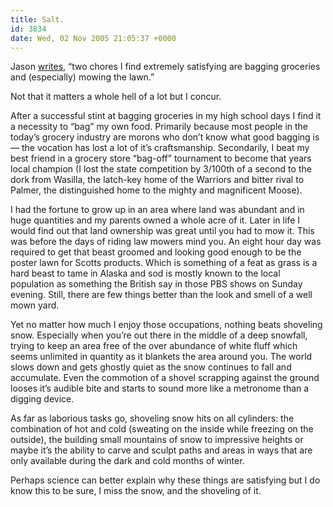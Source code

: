 ```yaml
---
title: Salt.
id: 3834
date: Wed, 02 Nov 2005 21:05:37 +0000
---
```


Jason [writes](http://www.kottke.org/05/11/tidying-up), “two chores I find extremely satisfying are bagging groceries and (especially) mowing the lawn.”  

Not that it matters a whole hell of a lot but I concur.  

After a successful stint at bagging groceries in my high school days I find it a necessity to “bag” my own food. Primarily because most people in the today’s grocery industry are morons who don’t know what good bagging is — the vocation has lost a lot of it’s craftsmanship. Secondarily, I beat my best friend in a grocery store “bag-off” tournament to become that years local champion (I lost the state competition by 3/100th of a second to the dork from Wasilla, the latch-key home of the Warriors and bitter rival to Palmer, the distinguished home to the mighty and magnificent Moose).  

I had the fortune to grow up in an area where land was abundant and in huge quantities and my parents owned a whole acre of it. Later in life I would find out that land ownership was great until you had to mow it. This was before the days of riding law mowers mind you. An eight hour day was required to get that beast groomed and looking good enough to be the poster lawn for Scotts products. Which is something of a feat as grass is a hard beast to tame in Alaska and sod is mostly known to the local population as something the British say in those <span class="caps">PBS</span> shows on Sunday evening. Still, there are few things better than the look and smell of a well mown yard.  

Yet no matter how much I enjoy those occupations, nothing beats shoveling snow. Especially when you’re out there in the middle of a deep snowfall, trying to keep an area free of the over abundance of white fluff which seems unlimited in quantity as it blankets the area around you. The world slows down and gets ghostly quiet as the snow continues to fall and accumulate. Even the commotion of a shovel scrapping against the ground looses it’s audible bite and starts to sound more like a metronome than a digging device.  

As far as laborious tasks go, shoveling snow hits on all cylinders: the combination of hot and cold (sweating on the inside while freezing on the outside), the building small mountains of snow to impressive heights or maybe it’s the ability to carve and sculpt paths and areas in ways that are only available during the dark and cold months of winter.  

Perhaps science can better explain why these things are satisfying but I do know this to be sure, I miss the snow, and the shoveling of it.





